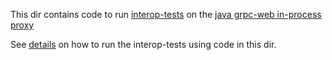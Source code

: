 This dir contains code to run 
[interop-tests](../../../../../../test/interop/README.md)
on the [java grpc-web in-process proxy](../../../../../../src/connector)

See [details](../../../../../../src/connector/README.md) 
on how to run the interop-tests using code in this dir.
